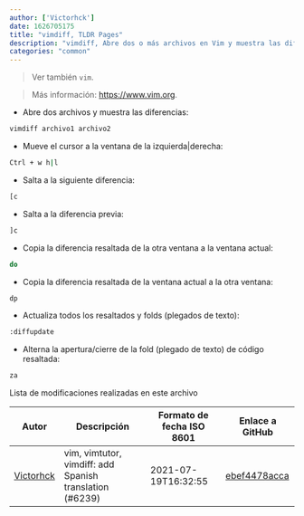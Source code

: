 ```yaml
---
author: ['Victorhck']
date: 1626705175
title: "vimdiff, TLDR Pages"
description: "vimdiff, Abre dos o más archivos en Vim y muestra las diferencias entre ellos."
categories: "common"
---
```

> Ver también `vim`.

> Más información: <https://www.vim.org>.

- Abre dos archivos y muestra las diferencias:

```bash
vimdiff archivo1 archivo2
```

- Mueve el cursor a la ventana de la izquierda|derecha:

```bash
Ctrl + w h|l
```

- Salta a la siguiente diferencia:

```bash
[c
```

- Salta a la diferencia previa:

```bash
]c
```

- Copia la diferencia resaltada de la otra ventana a la ventana actual:

```bash
do
```

- Copia la diferencia resaltada de la ventana actual a la otra ventana:

```bash
dp
```

- Actualiza todos los resaltados y folds (plegados de texto):

```bash
:diffupdate
```

- Alterna la apertura/cierre de la fold (plegado de texto) de código resaltada:

```bash
za
```
Lista de modificaciones realizadas en este archivo


Autor | Descripción | Formato de fecha ISO 8601 | Enlace a GitHub
------|-----|-----|-----
[Victorhck](mailto:victorhck@mailbox.org) | vim, vimtutor, vimdiff: add Spanish translation (#6239) | 2021-07-19T16:32:55 | [ebef4478acca](https://github.com/tldr-pages/tldr/commit/ebef4478accabaa58d4533cbe7dab44dfe83c05b)

